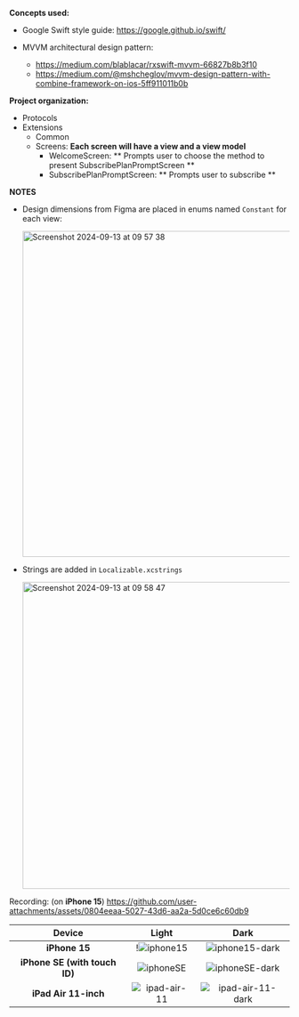 **Concepts used:**
- Google Swift style guide: https://google.github.io/swift/
- MVVM architectural design pattern:

  - https://medium.com/blablacar/rxswift-mvvm-66827b8b3f10
  - https://medium.com/@mshcheglov/mvvm-design-pattern-with-combine-framework-on-ios-5ff911011b0b

**Project organization:**
- Protocols
- Extensions
  - Common
  - Screens: **Each screen will have a view and a view model**
      - WelcomeScreen: ** Prompts user to choose the method to present SubscribePlanPromptScreen **
      - SubscribePlanPromptScreen: ** Prompts user to subscribe **
        
**NOTES**
- Design dimensions from Figma are placed in enums named `Constant` for each view:

  <img width="586" alt="Screenshot 2024-09-13 at 09 57 38" src="https://github.com/user-attachments/assets/f1778fc2-eb9a-4bdf-9153-793fd446994f">
- Strings are added in `Localizable.xcstrings`

  <img width="552" alt="Screenshot 2024-09-13 at 09 58 47" src="https://github.com/user-attachments/assets/c1d456ec-403b-4a16-bb73-7af74d73082b">

Recording: (on **iPhone 15**)
https://github.com/user-attachments/assets/0804eeaa-5027-43d6-aa2a-5d0ce6c60db9

| Device | Light | Dark |
| :-------------: |:-------------:| :-----:|
|  **iPhone 15**      | !![iphone15](https://github.com/user-attachments/assets/63289346-6cab-469c-aa7f-13daced7ce32) | ![iphone15-dark](https://github.com/user-attachments/assets/7209e9bc-acf2-47d9-8fe3-49e408f72bed) |
| **iPhone SE (with touch ID)** | ![iphoneSE](https://github.com/user-attachments/assets/c91e222e-9788-458c-8a97-103bc67f2af1) | ![iphoneSE-dark](https://github.com/user-attachments/assets/fa2e980b-b4bf-4e73-985b-a5845473a8d8) |
| **iPad Air 11-inch** | ![ipad-air-11](https://github.com/user-attachments/assets/ec22eacb-e521-437a-98e1-39453d1b7b61) | ![ipad-air-11-dark](https://github.com/user-attachments/assets/17988c4c-eec2-4bc9-befd-5dc45af79631)  |
 
 
 
















  

